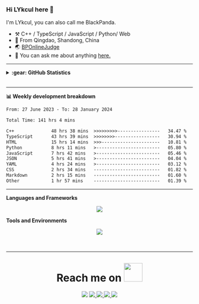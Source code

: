 ### Hi LYkcul here :wave:

I'm LYkcul, you can also call me BlackPanda.

-   :hammer_and_pick: C++ / TypeScript / JavaScript / Python/ Web
-   :seedling: From Qingdao, Shandong, China
-   :earth_asia: [BPOnlineJudge](https://bpoj.top/)
-   :speech_balloon: You can ask me about anything [here.](https://github.com/LYkcul/LYkcul/issues)

---
<details>
  <summary><b>:gear: GitHub Statistics</b></summary>
  <br/>
  <p align="center">
    <a href="https://github.com/LYkcul" class="rich-diff-level-one">
      <img src="https://github-readme-stats.vercel.app/api?username=LYkcul&theme=tokyonight&show_icons=true" alt="LYkcul's Stats"/> 
      <br>
      <img src="https://github-readme-stats.vercel.app/api/top-langs/?username=LYkcul&layout=compact" alt="Top Code"/>
    </a>
  </p>
</details>

<br>

---

**:bar_chart: Weekly development breakdown**

<!--START_SECTION:waka-->

```txt
From: 27 June 2023 - To: 28 January 2024

Total Time: 141 hrs 4 mins

C++              48 hrs 38 mins  >>>>>>>>>----------------   34.47 %
TypeScript       43 hrs 39 mins  >>>>>>>>-----------------   30.94 %
HTML             15 hrs 14 mins  >>>----------------------   10.81 %
Python           8 hrs 11 mins   >------------------------   05.80 %
JavaScript       7 hrs 42 mins   >------------------------   05.46 %
JSON             5 hrs 41 mins   >------------------------   04.04 %
YAML             4 hrs 24 mins   >------------------------   03.12 %
CSS              2 hrs 34 mins   -------------------------   01.82 %
Markdown         2 hrs 15 mins   -------------------------   01.60 %
Other            1 hr 57 mins    -------------------------   01.39 %
```

<!--END_SECTION:waka-->

---

**Languages and Frameworks**

<!--
<code><img height="30" src="https://raw.githubusercontent.com/github/explore/80688e429a7d4ef2fca1e82350fe8e3517d3494d/topics/cpp/cpp.png" alt="C++" title="C++"></code>
<code><img height="30" src="https://raw.githubusercontent.com/github/explore/80688e429a7d4ef2fca1e82350fe8e3517d3494d/topics/python/python.png" alt="Python" title="Python"></code>
<code><img height="30" src="https://raw.githubusercontent.com/github/explore/80688e429a7d4ef2fca1e82350fe8e3517d3494d/topics/json/json.png" alt="JSON" title="JSON"></code>
<code><img height="30" src="https://raw.githubusercontent.com/github/explore/80688e429a7d4ef2fca1e82350fe8e3517d3494d/topics/git/git.png" alt="Git" title="Git"></code>
<code><img height="30" src="https://user-images.githubusercontent.com/29084184/218291328-d57affa6-dba3-4ba1-90ff-25cb273fcd84.png" alt="MongoDB" title="mongodb"></code>
<code><img height="30" src="https://raw.githubusercontent.com/github/explore/80688e429a7d4ef2fca1e82350fe8e3517d3494d/topics/typescript/typescript.png" alt="TypeScript" title="TypeScript"></code>
<code><img height="30" src="https://raw.githubusercontent.com/github/explore/80688e429a7d4ef2fca1e82350fe8e3517d3494d/topics/javascript/javascript.png" alt="JavaScript" title="JavaScript"></code>
-->

<p align="center">
  <a href="https://github.com/LYkcul">
    <img src="https://skillicons.dev/icons?i=cpp,html,java,js,jquery,latex,nodejs,py,ts,mongodb,git" />
  </a>
</p>

**Tools and Environments**

<!--
<code><img height="30" src="https://raw.githubusercontent.com/github/explore/80688e429a7d4ef2fca1e82350fe8e3517d3494d/topics/visual-studio-code/visual-studio-code.png" alt="VSCode" title="VSCode"></code>
<code><img height="30" src="https://raw.githubusercontent.com/github/explore/80688e429a7d4ef2fca1e82350fe8e3517d3494d/topics/vim/vim.png" alt="Vim" title="Vim"></code>
<code><img height="30" src="https://raw.githubusercontent.com/github/explore/80688e429a7d4ef2fca1e82350fe8e3517d3494d/topics/markdown/markdown.png" alt="Markdown" title="MarkDown"></code>
<code><img height="30" src="https://raw.githubusercontent.com/github/explore/80688e429a7d4ef2fca1e82350fe8e3517d3494d/topics/ubuntu/ubuntu.png" alt="Ubuntu" title="Ubuntu"></code>
<code><img height="30" src="https://raw.githubusercontent.com/github/explore/80688e429a7d4ef2fca1e82350fe8e3517d3494d/topics/macos/macos.png" alt="MacOS" title="MacOS"></code>
<code><img height="30" src="https://raw.githubusercontent.com/github/explore/80688e429a7d4ef2fca1e82350fe8e3517d3494d/topics/linux/linux.png" alt="Linux" title="Linux"></code>
<code><img height="30" src="https://raw.githubusercontent.com/github/explore/80688e429a7d4ef2fca1e82350fe8e3517d3494d/topics/windows/windows.png" alt="Windows" title="Windows"></code>
-->

<p align="center">
  <a href="https://github.com/LYkcul">
    <img src="https://skillicons.dev/icons?i=vscode,vim,md,visualstudio,linux,github,cloudflare" />
  </a>
</p>

<br>

---

<h1 align="center" style="margin-top: 30px;">
    Reach me on 
    <img src="https://media.giphy.com/media/mGcNjsfWAjY5AEZNw6/giphy.gif" width="50">
</h1>

<p align="center">
  <a href="mailto:pandaliu0812@163.com"><img src="https://img.shields.io/badge/mail-%23D14836.svg?&style=for-the-badge&logo=maildotru&logoColor=white" /></a>
  <a href="https://space.bilibili.com/2023734201">
    <img src="https://img.shields.io/badge/bilibili-%2300AEEC.svg?&style=for-the-badge&logo=bilibili&logoColor=white">
  </a>
  <a href="/img/wechat.png">
    <img src="https://img.shields.io/badge/-Wechat-green?style=for-the-badge&logo=wechat&logoColor=white">
  </a>
  <a href="https://www.luogu.com.cn/user/486799">
    <img src="https://img.shields.io/badge/-luogu-white?style=for-the-badge&logoColor=white">
  </a>
  <a href="https://github.com/LYkcul">
    <img src="https://img.shields.io/badge/-Github-black?style=for-the-badge&logo=github&logoColor=white">
  </a>
</p>
